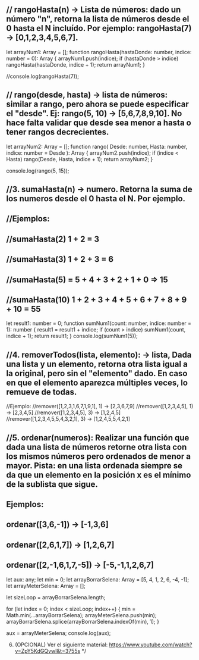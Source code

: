 ## // rangoHasta(n) -> Lista de números: dado un número "n", retorna la lista de números desde el 0 hasta el N incluído. Por ejemplo: rangoHasta(7) -> [0,1,2,3,4,5,6,7].

let arrayNum1: Array<number> = [];
function rangoHasta(hastaDonde: number, indice: number = 0): Array<number> {
  arrayNum1.push(indice);
  if (hastaDonde > indice) rangoHasta(hastaDonde, indice + 1);
  return arrayNum1;
}

//console.log(rangoHasta(7));

## // rango(desde, hasta) -> lista de números: similar a rango, pero ahora se puede especificar el "desde". Ej: rango(5, 10) -> [5,6,7,8,9,10]. No hace falta validar que desde sea menor a hasta o tener rangos decrecientes.

let arrayNum2: Array<number> = [];
function rango(
  Desde: number,
  Hasta: number,
  indice: number = Desde
): Array<number> {
  arrayNum2.push(indice);
  if (indice < Hasta) rango(Desde, Hasta, indice + 1);
  return arrayNum2;
}

console.log(rango(5, 15));
## //3. sumaHasta(n) -> numero. Retorna la suma de los numeros desde el 0 hasta el N. Por ejemplo.
## //Ejemplos:
## //sumaHasta(2) 1 + 2 = 3
## //sumaHasta(3) 1 + 2 + 3 = 6
## //sumaHasta(5) = 5 + 4 + 3 + 2 + 1 + 0 => 15
## //sumaHasta(10) 1 + 2 + 3 + 4 + 5 + 6 + 7 + 8 + 9 + 10 = 55
let result1: number = 0;
function sumNum1(count: number, indice: number = 1): number {
  result1 = result1 + indice;
  if (count > indice) sumNum1(count, indice + 1);
  return result1;
}
console.log(sumNum1(5));

## //4. removerTodos(lista, elemento): -> lista, Dada una lista y un elemento, retorna otra lista igual a la original, pero sin el "elemento" dado. En caso en que el elemento aparezca múltiples veces, lo remueve de todas.
//Ejemplo:
//remover([1,2,3,1,6,7,1,9,1], 1) -> [2,3,6,7,9]
//remover([1,2,3,4,5], 1) -> [2,3,4,5]
//remover([1,2,3,4,5], 3) -> [1,2,4,5]
//remover([1,2,3,4,5,5,4,3,2,1], 3) -> [1,2,4,5,5,4,2,1]

## //5. ordenar(numeros): Realizar una función que dada una lista de números retorne otra lista con los mismos números pero ordenados de menor a mayor. Pista: en una lista ordenada siempre se da que un elemento en la posición x es el mínimo de la sublista que sigue.
## Ejemplos:
## ordenar([3,6,-1]) -> [-1,3,6]
## ordenar([2,6,1,7]) -> [1,2,6,7]
## ordenar([2,-1,6,1,7,-5]) -> [-5,-1,1,2,6,7]

let aux: any;
let min = 0;
let arrayBorrarSelena: Array<number> = [5, 4, 1, 2, 6, -4, -1];
let arrayMeterSelena: Array<number> = [];

let sizeLoop = arrayBorrarSelena.length;

for (let index = 0; index < sizeLoop; index++) {
  min = Math.min(...arrayBorrarSelena);
  arrayMeterSelena.push(min);
  arrayBorrarSelena.splice(arrayBorrarSelena.indexOf(min), 1);
}

aux = arrayMeterSelena;
console.log(aux);

6. (OPCIONAL) Ver el siguiente material:
https://www.youtube.com/watch?v=ZpY5KdGQvwI&t=3755s
*/
